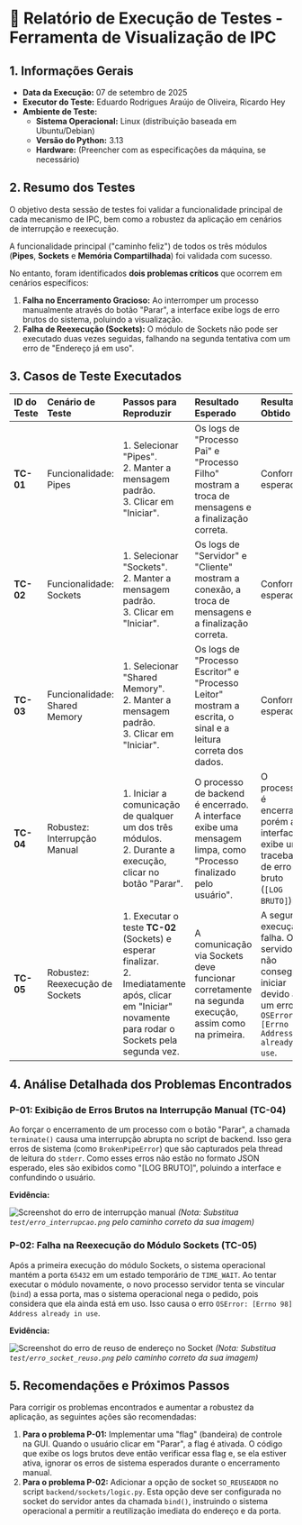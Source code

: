 # 📝 Relatório de Execução de Testes - Ferramenta de Visualização de IPC

## 1. Informações Gerais

* **Data da Execução:** 07 de setembro de 2025
* **Executor do Teste:** Eduardo Rodrigues Araújo de Oliveira, Ricardo Hey
* **Ambiente de Teste:**
    * **Sistema Operacional:** Linux (distribuição baseada em Ubuntu/Debian)
    * **Versão do Python:** 3.13
    * **Hardware:** (Preencher com as especificações da máquina, se necessário)

## 2. Resumo dos Testes

O objetivo desta sessão de testes foi validar a funcionalidade principal de cada mecanismo de IPC, bem como a robustez da aplicação em cenários de interrupção e reexecução.

A funcionalidade principal ("caminho feliz") de todos os três módulos (**Pipes**, **Sockets** e **Memória Compartilhada**) foi validada com sucesso.

No entanto, foram identificados **dois problemas críticos** que ocorrem em cenários específicos:
1.  **Falha no Encerramento Gracioso:** Ao interromper um processo manualmente através do botão "Parar", a interface exibe logs de erro brutos do sistema, poluindo a visualização.
2.  **Falha de Reexecução (Sockets):** O módulo de Sockets não pode ser executado duas vezes seguidas, falhando na segunda tentativa com um erro de "Endereço já em uso".

## 3. Casos de Teste Executados

| ID do Teste | Cenário de Teste | Passos para Reproduzir | Resultado Esperado | Resultado Obtido | Status |
| :--- | :--- | :--- | :--- | :--- | :--- |
| **TC-01** | Funcionalidade: Pipes | 1. Selecionar "Pipes". <br> 2. Manter a mensagem padrão. <br> 3. Clicar em "Iniciar". | Os logs de "Processo Pai" e "Processo Filho" mostram a troca de mensagens e a finalização correta. | Conforme esperado. | ✅ **Sucesso** |
| **TC-02** | Funcionalidade: Sockets | 1. Selecionar "Sockets". <br> 2. Manter a mensagem padrão. <br> 3. Clicar em "Iniciar". | Os logs de "Servidor" e "Cliente" mostram a conexão, a troca de mensagens e a finalização correta. | Conforme esperado. | ✅ **Sucesso** |
| **TC-03** | Funcionalidade: Shared Memory | 1. Selecionar "Shared Memory". <br> 2. Manter a mensagem padrão. <br> 3. Clicar em "Iniciar". | Os logs de "Processo Escritor" e "Processo Leitor" mostram a escrita, o sinal e a leitura correta dos dados. | Conforme esperado. | ✅ **Sucesso** |
| **TC-04** | Robustez: Interrupção Manual | 1. Iniciar a comunicação de qualquer um dos três módulos. <br> 2. Durante a execução, clicar no botão "Parar". | O processo de backend é encerrado. A interface exibe uma mensagem limpa, como "Processo finalizado pelo usuário". | O processo é encerrado, porém a interface exibe um traceback de erro bruto (`[LOG BRUTO]`). | ❌ **Falha** |
| **TC-05** | Robustez: Reexecução de Sockets | 1. Executar o teste **TC-02** (Sockets) e esperar finalizar. <br> 2. Imediatamente após, clicar em "Iniciar" novamente para rodar o Sockets pela segunda vez. | A comunicação via Sockets deve funcionar corretamente na segunda execução, assim como na primeira. | A segunda execução falha. O servidor não consegue iniciar devido a um erro `OSError: [Errno 98] Address already in use`. | ❌ **Falha** |

## 4. Análise Detalhada dos Problemas Encontrados

### P-01: Exibição de Erros Brutos na Interrupção Manual (TC-04)

Ao forçar o encerramento de um processo com o botão "Parar", a chamada `terminate()` causa uma interrupção abrupta no script de backend. Isso gera erros de sistema (como `BrokenPipeError`) que são capturados pela thread de leitura do `stderr`. Como esses erros não estão no formato JSON esperado, eles são exibidos como "[LOG BRUTO]", poluindo a interface e confundindo o usuário.

**Evidência:**

![Screenshot do erro de interrupção manual](image/erro_interrupcao.png)
*(Nota: Substitua `test/erro_interrupcao.png` pelo caminho correto da sua imagem)*

### P-02: Falha na Reexecução do Módulo Sockets (TC-05)

Após a primeira execução do módulo Sockets, o sistema operacional mantém a porta `65432` em um estado temporário de `TIME_WAIT`. Ao tentar executar o módulo novamente, o novo processo servidor tenta se vincular (`bind`) a essa porta, mas o sistema operacional nega o pedido, pois considera que ela ainda está em uso. Isso causa o erro `OSError: [Errno 98] Address already in use`.

**Evidência:**

![Screenshot do erro de reuso de endereço no Socket](image/erro_socket_reuso.png)
*(Nota: Substitua `test/erro_socket_reuso.png` pelo caminho correto da sua imagem)*

## 5. Recomendações e Próximos Passos

Para corrigir os problemas encontrados e aumentar a robustez da aplicação, as seguintes ações são recomendadas:

1.  **Para o problema P-01:** Implementar uma "flag" (bandeira) de controle na GUI. Quando o usuário clicar em "Parar", a flag é ativada. O código que exibe os logs brutos deve então verificar essa flag e, se ela estiver ativa, ignorar os erros de sistema esperados durante o encerramento manual.
2.  **Para o problema P-02:** Adicionar a opção de socket `SO_REUSEADDR` no script `backend/sockets/logic.py`. Esta opção deve ser configurada no socket do servidor antes da chamada `bind()`, instruindo o sistema operacional a permitir a reutilização imediata do endereço e da porta.

